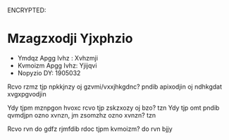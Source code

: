 ENCRYPTED:
# Mzagzxodji Yjxphzio

* Ymdqz Apgg Ivhz  : Xvhzmji
* Kvmoizm Apgg Ivhz: Yjijqvi
* Nopyzio DY: 1905032


Rcvo rzmz tjp npkkjnzy oj gzvmi/vxxjhkgdnc? pndib apixodjin oj ndhkgdat xvgxpgvodjin

Ydy tjpm mznpgon hvoxc rcvo tjp zskzxozy oj bzo? tzn
Ydy tjp omt pndib qvmdjpn ozno xvnzn, jm zsomzhz ozno xvnzn? tzn

Rcvo rvn do gdfz rjmfdib rdoc tjpm kvmoizm? do rvn bjjy 
